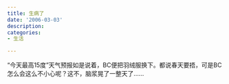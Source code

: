 ```yaml
---
title: 生病了
date: '2006-03-03'
description:
categories:
- 生活

---
```

“今天最高15度”天气预报如是说着，BC便把羽绒服换下。都说春天要捂，可是BC怎么会这么不小心呢？这不，脑浆晃了一整天了……